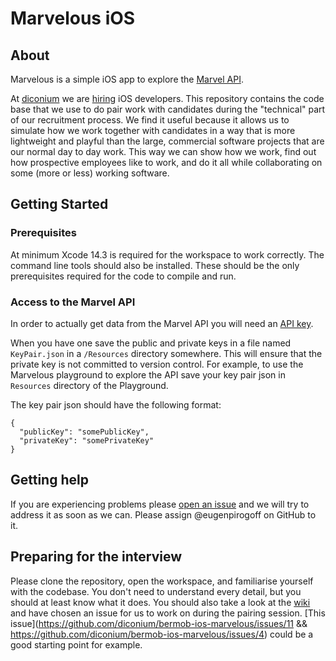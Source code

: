 # Marvelous iOS

## About

Marvelous is a simple iOS app to explore the [Marvel API](https://developer.marvel.com/docs).

At [diconium](https://diconium.com/en) we are [hiring](https://jobs.diconium.com/en/offer/mobile-developer-all-genders/33a7ccfc-bb06-5f9b-b711-048fddde78fa) iOS developers. This repository contains the code base that we use to do pair work with candidates during the "technical" part of our recruitment process. We find it useful because it allows us to simulate how we work together with candidates in a way that is more lightweight and playful than the large, commercial software projects that are our normal day to day work. This way we can show how we work, find out how prospective employees like to work, and do it all while collaborating on some (more or less) working software.

## Getting Started

### Prerequisites

At minimum Xcode 14.3 is required for the workspace to work correctly. The command line tools should also be installed. These should be the only prerequisites required for the code to compile and run.

### Access to the Marvel API

In order to actually get data from the Marvel API you will need an [API key](https://developer.marvel.com/signup).

When you have one save the public and private keys in a file named `KeyPair.json` in a `/Resources` directory somewhere. This will ensure that the private key is not committed to version control. For example, to use the Marvelous playground to explore the API save your key pair json in `Resources` directory of the Playground.

The key pair json should have the following format:

    {
      "publicKey": "somePublicKey",
      "privateKey": "somePrivateKey"
    }

## Getting help

If you are experiencing problems please [open an issue](https://github.com/diconium/bermob-ios-marvelous/issues) and we will try to address it as soon as we can. Please assign @eugenpirogoff on GitHub to it.

## Preparing for the interview

Please clone the repository, open the workspace, and familiarise yourself with the codebase. You don't need to understand every detail, but you should at least know what it does. You should also take a look at the [wiki](https://github.com/diconium/bermob-ios-marvelous/projects/1/) and have chosen an issue for us to work on during the pairing session. [This issue](https://github.com/diconium/bermob-ios-marvelous/issues/11 && https://github.com/diconium/bermob-ios-marvelous/issues/4) could be a good starting point for example.
